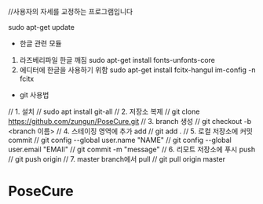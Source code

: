 //사용자의 자세를 교정하는 프로그램입니다


sudo apt-get update

- 한글 관련 모듈

1. 라즈베리파일 한글 깨짐 
sudo apt-get install fonts-unfonts-core
2. 에디터에 한글을 사용하기 위함
sudo apt-get install fcitx-hangul
im-config -n fcitx

- git 사용법

// 1. 설치 
// sudo apt install git-all
// 2. 저장소 복제
// git clone https://github.com/zungun/PoseCure.git
// 3. branch 생성
// git checkout -b <branch 이름>
// 4. 스테이징 영역에 추가 add
// git add .
// 5. 로컬 저장소에 커밋 commit
// git config --global user.name "NAME"
// git config --global user.email "EMAIl"
// git commit -m "message"
// 6. 리모트 저장소에 푸시 push
// git push origin <branch name>
// 7. master branch에서 pull
// git pull origin master

# PoseCure
